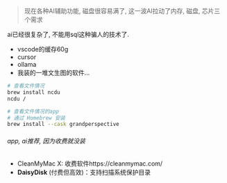 > 现在各种AI辅助功能, 磁盘很容易满了, 这一波AI拉动了内存, 磁盘, 芯片三个需求

ai已经很复杂了, 不能用sql这种骗人的技术了.

* vscode的缓存60g
* cursor
* ollama
* 我装的一堆文生图的软件...





```sh
# 查看文件情况
brew install ncdu
ncdu /

# 查看文件情况的app
# 通过 Homebrew 安装
brew install --cask grandperspective
```

###### app, ai推荐, 因为收费就没装

* CleanMyMac X: 收费软件https://cleanmymac.com/
* **DaisyDisk** (付费但高效)：支持扫描系统保护目录

